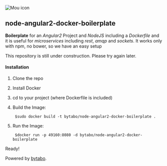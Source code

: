 ![Mou icon](http://bytabo.de/img/bytabo.png)

## node-angular2-docker-boilerplate


**Boilerplate** for an *Angular2* Project and *NodeJS* including a *Dockerfile* and it is useful for *microservices* including *rest*, *amqp* and *sockets*. It works only with npm, no bower, so we have an easy setup

This repository is still under construction. Please try again later.



#### Installation


1. Clone the repo
2. Install Docker
3. cd to your project (where Dockerfile is included)
4. Build the Image: 
	
		$sudo docker build -t bytabo/node-angular2-docker-boilerplate . 		
		
5. Run the Image: 

		$docker run -p 49160:8080 -d bytabo/node-angular2-docker-boilerplate 	

Ready!


Powered by [bytabo](http://chenluois.com).